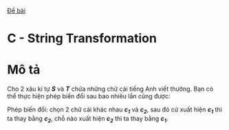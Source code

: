 [Đề bài](https://atcoder.jp/contests/ABC110/tasks/abc110_c)
# C - String Transformation
# Mô tả
Cho 2 xâu kí tự ***S*** và ***T*** chứa những chữ cái tiếng Anh viết thường.
Bạn có thể thực hiện phép biến đổi sau bao nhiêu lần cũng được:

Phép biến đổi: chọn 2 chữ cái khác nhau ***c<sub>1</sub>*** và ***c<sub>2</sub>***, sau đó cứ xuất hiện ***c<sub>1</sub>*** thì ta thay bằng ***c<sub>2</sub>***, chỗ nào xuất hiện ***c<sub>2</sub>*** thì ta thay bằng ***c<sub>1</sub>***.
